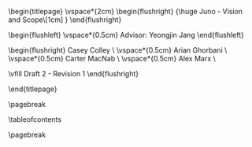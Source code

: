 \begin{titlepage}
  \vspace*{2cm}
  \begin{flushright}
  {\huge
    Juno - Vision and Scope\\[1cm]
  }
  \end{flushright}

  \begin{flushleft}
    \vspace*{0.5cm}
    Advisor: Yeongjin Jang
  \end{flushleft}
  
  \begin{flushright}
  Casey Colley \\
  \vspace*{0.5cm}
  Arian Ghorbani \\
  \vspace*{0.5cm}
  Carter MacNab \\
  \vspace*{0.5cm}
  Alex Marx \\

  \vfill
  Draft 2 - Revision 1
  \end{flushright}

\end{titlepage}

\pagebreak

\tableofcontents

\pagebreak
 